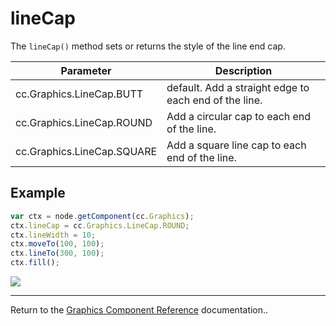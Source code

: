 # lineCap

The `lineCap()` method sets or returns the style of the line end cap.

| Parameter | Description
| -------------- | ----------- |
| cc.Graphics.LineCap.BUTT | default. Add a straight edge to each end of the line.
| cc.Graphics.LineCap.ROUND | Add a circular cap to each end of the line.
| cc.Graphics.LineCap.SQUARE | Add a square line cap to each end of the line.

## Example

```javascript
var ctx = node.getComponent(cc.Graphics);
ctx.lineCap = cc.Graphics.LineCap.ROUND;
ctx.lineWidth = 10;
ctx.moveTo(100, 100);
ctx.lineTo(300, 100);
ctx.fill();
```

<a href="graphics/lineCap.png"><img src="graphics/lineCap.png"></a>

<hr>

Return to the [Graphics Component Reference](../../components/graphics.md) documentation..
